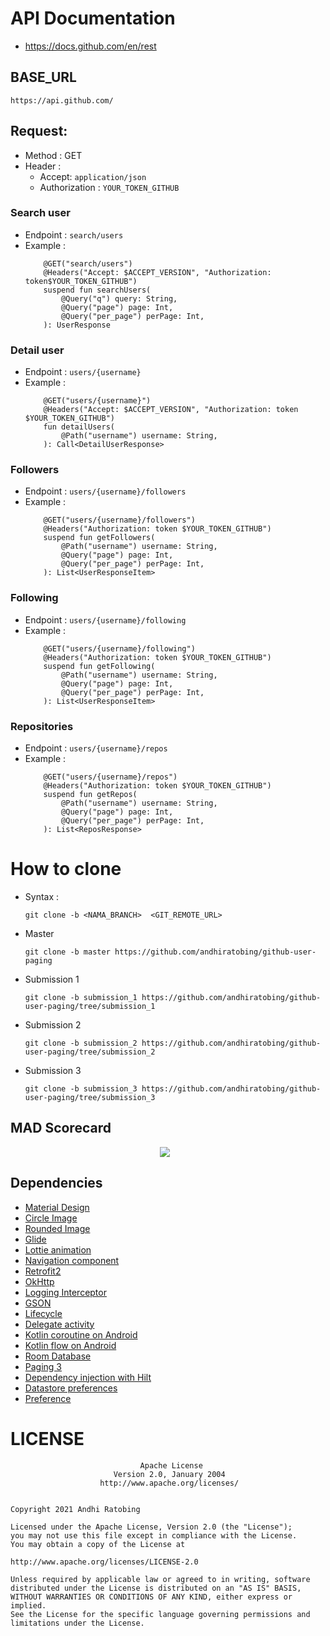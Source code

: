 # API Documentation
 - https://docs.github.com/en/rest

## BASE_URL
  ```
  https://api.github.com/
  ```

## Request:

- Method : GET
- Header :
  - Accept: `application/json`
  - Authorization : `YOUR_TOKEN_GITHUB`


### Search user
  - Endpoint : `search/users`
  - Example :
    ```
        @GET("search/users")
        @Headers("Accept: $ACCEPT_VERSION", "Authorization: token$YOUR_TOKEN_GITHUB")
        suspend fun searchUsers(
            @Query("q") query: String,
            @Query("page") page: Int,
            @Query("per_page") perPage: Int,
        ): UserResponse

    ```

### Detail user
  - Endpoint : `users/{username}`
  - Example :
    ```
        @GET("users/{username}")
        @Headers("Accept: $ACCEPT_VERSION", "Authorization: token $YOUR_TOKEN_GITHUB")
        fun detailUsers(
            @Path("username") username: String,
        ): Call<DetailUserResponse>
    ```
### Followers
  - Endpoint : `users/{username}/followers`
  - Example :
    ```
        @GET("users/{username}/followers")
        @Headers("Authorization: token $YOUR_TOKEN_GITHUB")
        suspend fun getFollowers(
            @Path("username") username: String,
            @Query("page") page: Int,
            @Query("per_page") perPage: Int,
        ): List<UserResponseItem>

    ```

### Following
  - Endpoint : `users/{username}/following`
  - Example :
    ```
        @GET("users/{username}/following")
        @Headers("Authorization: token $YOUR_TOKEN_GITHUB")
        suspend fun getFollowing(
            @Path("username") username: String,
            @Query("page") page: Int,
            @Query("per_page") perPage: Int,
        ): List<UserResponseItem>
    ```

### Repositories
  - Endpoint : `users/{username}/repos`
  - Example :
    ```
        @GET("users/{username}/repos")
        @Headers("Authorization: token $YOUR_TOKEN_GITHUB")
        suspend fun getRepos(
            @Path("username") username: String,
            @Query("page") page: Int,
            @Query("per_page") perPage: Int,
        ): List<ReposResponse>
    ```

# How to clone

- Syntax :

  ```git clone -b <NAMA_BRANCH>  <GIT_REMOTE_URL> ```

- Master
    ```
    git clone -b master https://github.com/andhiratobing/github-user-paging
    ```
- Submission 1
    ```
    git clone -b submission_1 https://github.com/andhiratobing/github-user-paging/tree/submission_1
    ```
- Submission 2
    ```
    git clone -b submission_2 https://github.com/andhiratobing/github-user-paging/tree/submission_2
    ```
- Submission 3
    ```
    git clone -b submission_3 https://github.com/andhiratobing/github-user-paging/tree/submission_3
    ```

## MAD Scorecard
  <p align="center">
    <img src="assets/summary.png"
        style="margin-right: 10px;"
    />
  </p>

## Dependencies

- [Material Design](https://material.io)
- [Circle Image](https://github.com/hdodenhof/CircleImageView)
- [Rounded Image](https://github.com/vinc3m1/RoundedImageView)
- [Glide](https://github.com/bumptech/glide)
- [Lottie animation](https://lottiefiles.com)
- [Navigation component](https://developer.android.com/guide/navigation/navigation-getting-started)
- [Retrofit2](https://square.github.io/retrofit)
- [OkHttp](https://square.github.io/okhttp)
- [Logging Interceptor](https://github.com/square/okhttp/tree/master/okhttp-logging-interceptor)
- [GSON](https://github.com/google/gson)
- [Lifecycle](https://developer.android.com/jetpack/androidx/releases/lifecycle)
- [Delegate activity](https://developer.android.com/jetpack/androidx/releases/activity)
- [Kotlin coroutine on Android](https://developer.android.com/kotlin/coroutines)
- [Kotlin flow on Android](https://developer.android.com/kotlin/flow)
- [Room Database](https://developer.android.com/jetpack/androidx/releases/room?gclid=EAIaIQobChMIh8PguPD68gIVTgwrCh1l9wL_EAAYASAAEgKh6PD_BwE&gclsrc=aw.ds)
- [Paging 3](https://developer.android.com/topic/libraries/architecture/paging/v3-overview)
- [Dependency injection with Hilt](https://developer.android.com/training/dependency-injection/hilt-android)
- [Datastore preferences](https://developer.android.com/topic/libraries/architecture/datastore)
- [Preference](https://developer.android.com/reference/android/preference/Preference)

# LICENSE

                                 Apache License
                           Version 2.0, January 2004
                        http://www.apache.org/licenses/


    Copyright 2021 Andhi Ratobing

    Licensed under the Apache License, Version 2.0 (the "License");
    you may not use this file except in compliance with the License.
    You may obtain a copy of the License at

    http://www.apache.org/licenses/LICENSE-2.0

    Unless required by applicable law or agreed to in writing, software
    distributed under the License is distributed on an "AS IS" BASIS,
    WITHOUT WARRANTIES OR CONDITIONS OF ANY KIND, either express or implied.
    See the License for the specific language governing permissions and
    limitations under the License.

